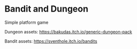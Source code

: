 Bandit and Dungeon
==================

Simple platform game

Dungeon assets: <https://bakudas.itch.io/generic-dungeon-pack>

Bandit assets: <https://sventhole.itch.io/bandits>
